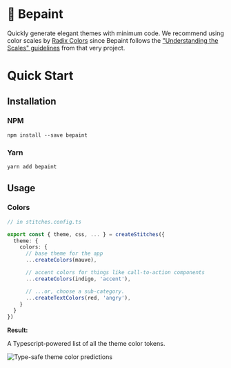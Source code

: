 # 🎡 Bepaint

<!-- TODO: make the logo a combo of 🎡 and 🏞️ -->

Quickly generate elegant themes with minimum code. We recommend using color scales by [Radix Colors](https://www.radix-ui.com/colors) since Bepaint follows the ["Understanding the Scales" guidelines](https://www.radix-ui.com/docs/colors/palette-composition/understanding-the-scale) from that very project.

# Quick Start

## Installation

### NPM

```
npm install --save bepaint
```

### Yarn

```
yarn add bepaint
```

## Usage

### Colors

```ts
// in stitches.config.ts

export const { theme, css, ... } = createStitches({
  theme: {
    colors: {
      // base theme for the app
      ...createColors(mauve),

      // accent colors for things like call-to-action components
      ...createColors(indigo, 'accent'),

      // ...or, choose a sub-category.
      ...createTextColors(red, 'angry'),
    }
  }
})
```

**Result:**

A Typescript-powered list of all the theme color tokens.

![Type-safe theme color predictions](https://i.imgur.com/ol8ncOF.png)
